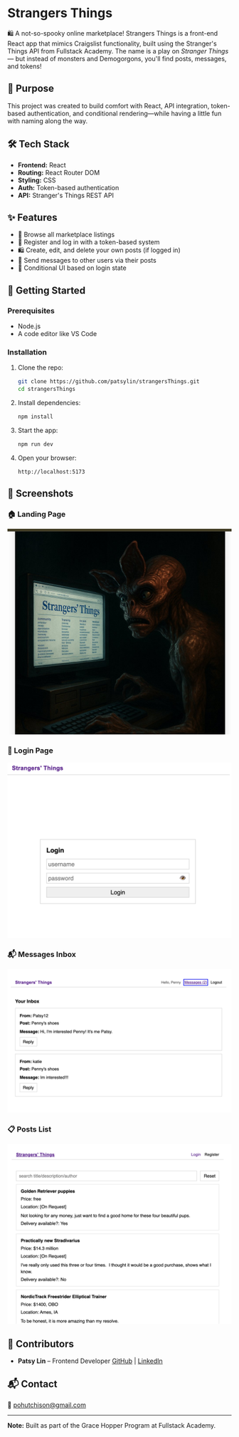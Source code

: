 # Strangers Things

🛍️ A not-so-spooky online marketplace!
Strangers Things is a front-end React app that mimics Craigslist functionality, built using the Stranger's Things API from Fullstack Academy. The name is a play on _Stranger Things_ — but instead of monsters and Demogorgons, you'll find posts, messages, and tokens!

## 🌟 Purpose

This project was created to build comfort with React, API integration, token-based authentication, and conditional rendering—while having a little fun with naming along the way.

## 🛠️ Tech Stack

- **Frontend:** React
- **Routing:** React Router DOM
- **Styling:** CSS
- **Auth:** Token-based authentication
- **API:** Stranger's Things REST API

## ✨ Features

- 📝 Browse all marketplace listings
- 🔐 Register and log in with a token-based system
- 🛍️ Create, edit, and delete your own posts (if logged in)
- 💬 Send messages to other users via their posts
- 🚦 Conditional UI based on login state

## 🚀 Getting Started

### Prerequisites

- Node.js
- A code editor like VS Code

### Installation

1. Clone the repo:

   ```bash
   git clone https://github.com/patsylin/strangersThings.git
   cd strangersThings
   ```

2. Install dependencies:

   ```bash
   npm install
   ```

3. Start the app:

   ```bash
   npm run dev
   ```

4. Open your browser:
   ```
   http://localhost:5173
   ```

## 📸 Screenshots

### 🏠 Landing Page

![Landing](screenshots/landing.png)

### 🔐 Login Page

![Login](screenshots/login.png)

### 📬 Messages Inbox

![Messages](screenshots/messages.png)

### 📋 Posts List

![Posts](screenshots/posts.png)

## 🤝 Contributors

- **Patsy Lin** – Frontend Developer
  [GitHub](https://github.com/patsylin) | [LinkedIn](https://linkedin.com/in/patsy-lin)

## 📬 Contact

📧 pohutchison@gmail.com

---

**Note:** Built as part of the Grace Hopper Program at Fullstack Academy.
